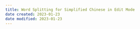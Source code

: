 ```yaml
---
title: Word Splitting for Simplified Chinese in Edit Mode
date created: 2023-01-23
date modified: 2023-01-23
---
```

